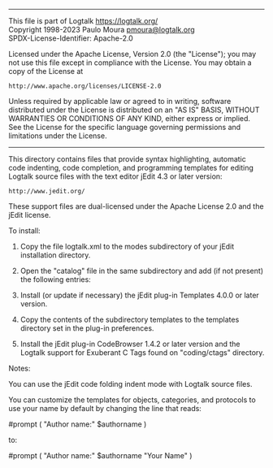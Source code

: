 ________________________________________________________________________

This file is part of Logtalk <https://logtalk.org/>  
Copyright 1998-2023 Paulo Moura <pmoura@logtalk.org>  
SPDX-License-Identifier: Apache-2.0

Licensed under the Apache License, Version 2.0 (the "License");
you may not use this file except in compliance with the License.
You may obtain a copy of the License at

    http://www.apache.org/licenses/LICENSE-2.0

Unless required by applicable law or agreed to in writing, software
distributed under the License is distributed on an "AS IS" BASIS,
WITHOUT WARRANTIES OR CONDITIONS OF ANY KIND, either express or implied.
See the License for the specific language governing permissions and
limitations under the License.
________________________________________________________________________


This directory contains files that provide syntax highlighting, automatic
code indenting, code completion, and programming templates for editing 
Logtalk source files with the text editor jEdit 4.3 or later version:

	http://www.jedit.org/

These support files are dual-licensed under the Apache License 2.0 and the
jEdit license.

To install:

1.	Copy the file logtalk.xml to the modes subdirectory of your jEdit 
	installation directory.

2.	Open the "catalog" file in the same subdirectory and add (if not 
	present) the following entries:

	<MODE NAME="logtalk" FILE="logtalk.xml" FILE_NAME_GLOB="*.{lgt,logtalk}" />

3.	Install (or update if necessary) the jEdit plug-in Templates 4.0.0
	or later version.

4.	Copy the contents of the subdirectory templates to the templates 
	directory set in the plug-in preferences.

5.	Install the jEdit plug-in CodeBrowser 1.4.2 or later version and the 
	Logtalk support for Exuberant C Tags found on "coding/ctags" directory.

Notes:

You can use the jEdit code folding indent mode with Logtalk source files.

You can customize the templates for objects, categories, and protocols 
to use your name by default by changing the line that reads:

#prompt ( "Author name:" $authorname )

to:

#prompt ( "Author name:" $authorname "Your Name" )
